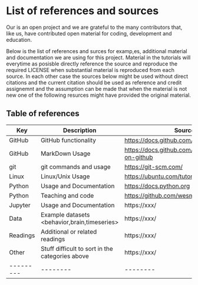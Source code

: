 # List of references and sources

Our is an open project and we are grateful to the many contributors that, like us, have contributed open material for coding, development and education.

Below is the list of references and surces for examp,es, additional material and documentation we are using for this project. Material in the tutorials will everytime as posisble directly reference the source and reproduce the required LICENSE when substantial material is reproduced from each source. In each other case the sources below might be used without direct citations and the current citation should be used as reference and credit assignemnt and the assumption can be made that when the material is not new one of the following resurces might have provided the original material.

## Table of references

| Key | Description | Source | 
| --------- | -------- | -------- |
| GitHub | GitHub functionality | https://docs.github.com/en/github |
| GitHub | MarkDown Usage |  https://docs.github.com/en/github/writing-on-github |
| git | git commands and usage | https://git-scm.com/ |
| Linux | Linux/Unix Usage | https://ubuntu.com/tutorials |
| Python | Usage and Documentation | https://docs.python.org |
| Python | Teaching and code | https://github.com/wesm/pydata-book |
| Jupyter | Usage and Documentation | https://xxx/ |
| Data | Example datasets <behavior,brain,timeseries> | https://xxx/ |
| Readings | Additional or related readings | https://xxx/ |
| Other | Stuff difficult to sort in the categories above | https://xxx/ |
| --------- | -------- | -------- |